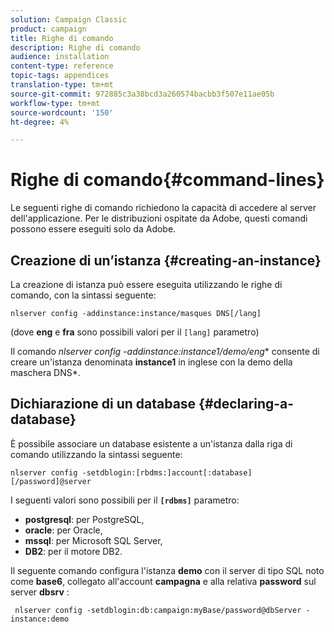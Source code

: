 ```yaml
---
solution: Campaign Classic
product: campaign
title: Righe di comando
description: Righe di comando
audience: installation
content-type: reference
topic-tags: appendices
translation-type: tm+mt
source-git-commit: 972885c3a38bcd3a260574bacbb3f507e11ae05b
workflow-type: tm+mt
source-wordcount: '150'
ht-degree: 4%

---
```



# Righe di comando{#command-lines}

Le seguenti righe di comando richiedono la capacità di accedere al server dell&#39;applicazione. Per le distribuzioni ospitate da  Adobe, questi comandi possono essere eseguiti solo da  Adobe.

## Creazione di un’istanza {#creating-an-instance}

La creazione di istanza può essere eseguita utilizzando le righe di comando, con la sintassi seguente:

```
nlserver config -addinstance:instance/masques DNS[/lang]
```

(dove **eng** e **fra** sono possibili valori per il `[lang]` parametro)

Il comando **nlserver config -addinstance:instance1/demo*/eng** consente di creare un&#39;istanza denominata **instance1** in inglese con la demo della maschera DNS*.

## Dichiarazione di un database {#declaring-a-database}

È possibile associare un database esistente a un&#39;istanza dalla riga di comando utilizzando la sintassi seguente:

```
nlserver config -setdblogin:[rbdms:]account[:database][/password]@server
```

I seguenti valori sono possibili per il **`[rdbms]`** parametro:

* **postgresql**: per PostgreSQL,
* **oracle**: per  Oracle,
* **mssql**: per Microsoft SQL Server,
* **DB2**: per il motore DB2.

Il seguente comando configura l&#39;istanza **demo** con il server di tipo SQL noto come **base6**, collegato all&#39;account **campagna** e alla relativa **password** sul server **dbsrv** :

```
 nlserver config -setdblogin:db:campaign:myBase/password@dbServer -instance:demo
```

